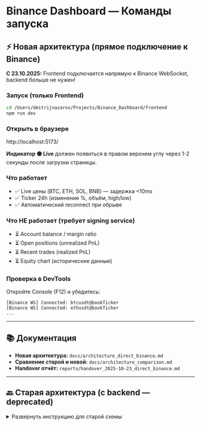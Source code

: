 # Binance Dashboard — Команды запуска

## ⚡ Новая архитектура (прямое подключение к Binance)

**С 23.10.2025:** Frontend подключается напрямую к Binance WebSocket, backend больше не нужен!

### Запуск (только Frontend)
```bash
cd /Users/dmitrijnazarov/Projects/Binance_Dashboard/frontend
npm run dev
```

### Открыть в браузере
http://localhost:5173/

**Индикатор 🟢 Live** должен появиться в правом верхнем углу через 1-2 секунды после загрузки страницы.

### Что работает
- ✅ Live цены (BTC, ETH, SOL, BNB) — задержка <10ms
- ✅ Ticker 24h (изменение %, объём, high/low)
- ✅ Автоматический reconnect при обрыве

### Что НЕ работает (требует signing service)
- ⏳ Account balance / margin ratio
- ⏳ Open positions (unrealized PnL)
- ⏳ Recent trades (realized PnL)
- ⏳ Equity chart (исторические данные)

### Проверка в DevTools
Откройте Console (F12) и убедитесь:
```
[Binance WS] Connected: btcusdt@bookTicker
[Binance WS] Connected: ethusdt@bookTicker
...
```

---

## 📚 Документация

- **Новая архитектура:** `docs/architecture_direct_binance.md`
- **Сравнение старой и новой:** `docs/architecture_comparison.md`
- **Handover отчёт:** `reports/handover_2025-10-23_direct_binance.md`

---

## 🔙 Старая архитектура (с backend — deprecated)

<details>
<summary>Развернуть инструкцию для старой схемы</summary>

### Backend (Terminal 1)
```bash
cd /Users/dmitrijnazarov/Projects/Binance_Dashboard
./start_backend.sh
```
**НЕ закрывайте этот терминал!** Backend должен работать постоянно.

### Frontend (Terminal 2)
```bash
cd /Users/dmitrijnazarov/Projects/Binance_Dashboard/frontend
npm run dev
```

### Откат на старую схему
Если нужно вернуться к backend:
```typescript
// В frontend/src/App.tsx:
// import { useWebSocket } from './hooks/useWebSocket'
// useWebSocket({ url: 'ws://localhost:8000/ws' })
```

</details>
